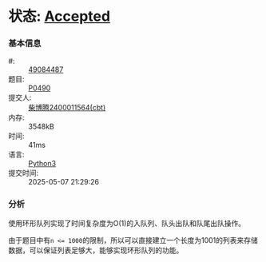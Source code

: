 # 状态: <a href="http://dsbpython.openjudge.cn/dspythonbook/solution/49084487/" class="result-right">Accepted</a>

<div class="compile-info">
<h3>基本信息</h3>
<dl>
	<dt>#:</dt>
	<dd><a href="/dspythonbook/solution/49084487/">49084487</a></dd>
	<dt>题目:</dt>
	<dd><a href="/dspythonbook/P0490/">P0490</a></dd>
	<dt>提交人:</dt>
	<dd><a class="user-anchor" href="http://openjudge.cn/user/1458599/in/group-491/">柴博腾2400011564(cbt)</a></dd>
		<dt>内存:</dt>
	<dd>3548kB</dd>
			<dt>时间:</dt>
	<dd>41ms</dd>
		<dt>语言:</dt>
	<dd><a href="/dspythonbook/solution/49084487/">Python3</a></dd>
	<dt>提交时间:</dt>
	<dd>2025-05-07 21:29:26</dd>
</dl>
</div>

### 分析
使用环形队列实现了时间复杂度为O(1)的入队列、队头出队和队尾出队操作。

由于题目中有`n <= 1000`的限制，所以可以直接建立一个长度为1001的列表来存储数据，可以保证列表足够大，能够实现环形队列的功能。
